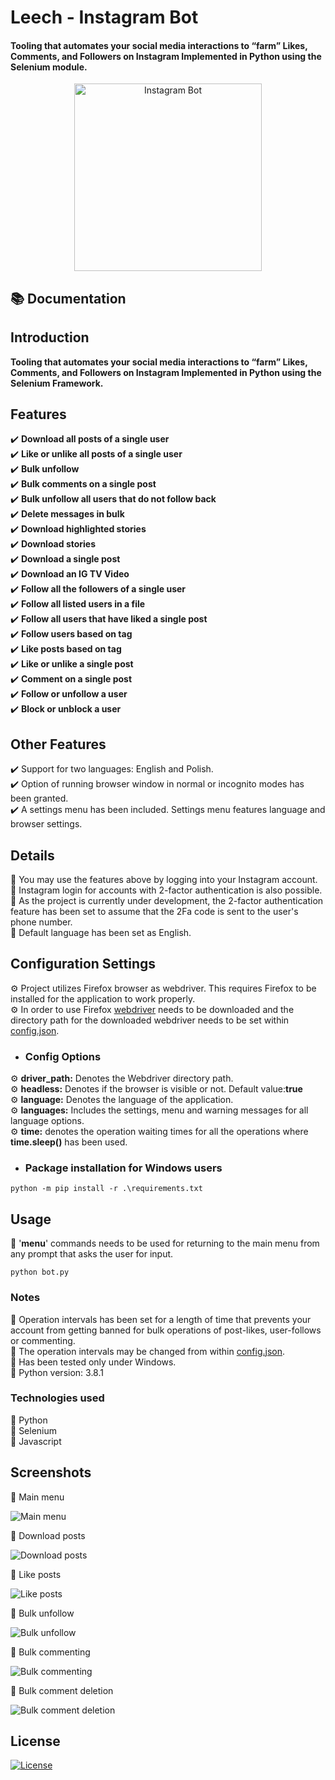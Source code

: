<h1 align="left">Leech - Instagram Bot</h1>
<h4 align="left">Tooling that automates your social media interactions to “farm” Likes, Comments, and Followers on Instagram Implemented in Python using the Selenium module.</h4>

<p align="center">
  <a href="https://github.com/mariuszmalek/leech">
    <img src="https://raw.githubusercontent.com/mariuszmalek/leech/main/img/logo.png" alt="Instagram Bot" width="300">
  </a>
</p>

## :books: Documentation

## Introduction
**Tooling that automates your social media interactions to “farm” Likes, Comments, and Followers on Instagram Implemented in Python using the Selenium Framework.**

## Features
  :heavy_check_mark: **Download all posts of a single user**  
  :heavy_check_mark: **Like or unlike all posts of a single user**  
  :heavy_check_mark: **Bulk unfollow**  
  :heavy_check_mark: **Bulk comments on a single post**  
  :heavy_check_mark: **Bulk unfollow all users that do not follow back**  
  :heavy_check_mark: **Delete messages in bulk**  
  :heavy_check_mark: **Download highlighted stories**  
  :heavy_check_mark: **Download stories**  
  :heavy_check_mark: **Download a single post**  
  :heavy_check_mark: **Download an IG TV Video**  
  :heavy_check_mark: **Follow all the followers of a single user**  
  :heavy_check_mark: **Follow all listed users in a file**  
  :heavy_check_mark: **Follow all users that have liked a single post**  
  :heavy_check_mark: **Follow users based on tag**  
  :heavy_check_mark: **Like posts based on tag**  
  :heavy_check_mark: **Like or unlike a single post**  
  :heavy_check_mark: **Comment on a single post**  
  :heavy_check_mark: **Follow or unfollow a user**  
  :heavy_check_mark: **Block or unblock a user**  


## Other Features
  :heavy_check_mark: Support for two languages: English and Polish.  
  :heavy_check_mark: Option of running browser window in normal or incognito modes has been granted.  
  :heavy_check_mark: A settings menu has been included. Settings menu features language and browser settings.  


## Details

:large_blue_diamond:	 You may use the features above by logging into your Instagram account.  
:large_blue_diamond:	 Instagram login for accounts with 2-factor authentication is also possible.  
:large_blue_diamond:	 As the project is currently under development, the 2-factor authentication feature has been set to assume that the 2Fa code is sent to the user's phone number.  
:large_blue_diamond:	 Default language has been set as English.  

## Configuration Settings
 :gear:	 Project utilizes Firefox browser as webdriver. This requires Firefox to be installed for the application to work properly.  
 :gear:	 In order to use Firefox [webdriver](https://github.com/mozilla/geckodriver/releases) needs to be downloaded and the directory path for the downloaded webdriver needs to be set within [config.json](https://github.com/mariuszmalek/leech/blob/master/config.json).  


* ### Config Options

:gear: **driver_path:** Denotes the Webdriver directory path.  
:gear: **headless:** Denotes if the browser is visible or not. Default value:**true**  
:gear: **language:** Denotes the language of the application.  
:gear: **languages:** Includes the settings, menu and warning messages for all language options.  
:gear: **time:** denotes the operation waiting times for all the  operations where **time.sleep()** has been used.  



* ### Package installation for Windows users
```
python -m pip install -r .\requirements.txt
```

## Usage
:small_blue_diamond:  '**menu**' commands needs to be used for returning to the main menu from any prompt that asks the user for input.

```
python bot.py
```



### Notes
:small_blue_diamond: Operation intervals has been set for a length of time that prevents your account from getting banned for bulk operations of post-likes, user-follows or commenting.  
:small_blue_diamond: The operation intervals may be changed from within [config.json](https://github.com/mariuszmalek/leech/blob/master/config.json).  
:small_blue_diamond: Has been tested only under Windows.  
:small_blue_diamond: Python version: 3.8.1  


### Technologies used
 :small_blue_diamond: Python  
 :small_blue_diamond: Selenium  
 :small_blue_diamond: Javascript  

## Screenshots

:small_blue_diamond: Main menu

![Main menu](https://raw.githubusercontent.com/mariuszmalek/leech/main/img/mainMenu.PNG)


:small_blue_diamond: Download posts

![Download posts](https://raw.githubusercontent.com/mariuszmalek/leech/main/img/postsDownload.PNG)

:small_blue_diamond: Like posts

![Like posts](https://raw.githubusercontent.com/mariuszmalek/leech/main/img/postsLike.PNG)

:small_blue_diamond: Bulk unfollow

![Bulk unfollow](https://raw.githubusercontent.com/mariuszmalek/leech/main/img/allUnfollow.PNG)


:small_blue_diamond: Bulk commenting

![Bulk commenting](https://raw.githubusercontent.com/mariuszmalek/leech/main/img/bulkComment.PNG)

:small_blue_diamond: Bulk comment deletion

![Bulk comment deletion](https://raw.githubusercontent.com/mariuszmalek/leech/main/img/messagesDeleted.PNG)




## License
 [![License](https://img.shields.io/github/license/mariuszmalek/leech)](https://github.com/mariuszmalek/leech/blob/master/LICENSE)

